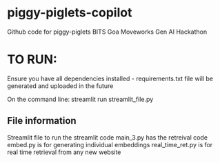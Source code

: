 # piggy-piglets-copilot
Github code for piggy-piglets BITS Goa Moveworks Gen AI Hackathon

# TO RUN:
Ensure you have all dependencies installed - requirements.txt file will be generated and uploaded in the future

On the command line:
streamlit run streamlit_file.py

## File information

Streamlit file to run the streamlit code
main_3.py has the retreival code
embed.py is for generating individual embeddings
real_time_ret.py is for real time retrieval from any new website




